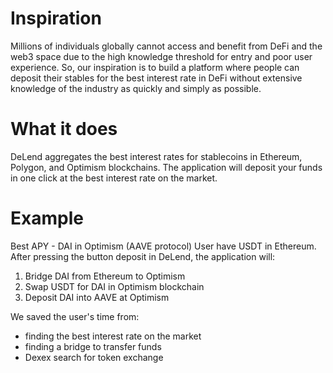 # Inspiration

Millions of individuals globally cannot access and benefit from DeFi and the web3 space due to the high knowledge threshold for entry and poor user experience.
So, our inspiration is to build a platform where people can deposit their stables for the best interest rate in DeFi without extensive knowledge of the industry as quickly and simply as possible.

# What it does

DeLend aggregates the best interest rates for stablecoins in Ethereum, Polygon, and Optimism blockchains. The application will deposit your funds in one click at the best interest rate on the market.

# Example

Best APY - DAI in Optimism (AAVE protocol)
User have USDT in Ethereum.
After pressing the button deposit in DeLend, the application will:

1. Bridge DAI from Ethereum to Optimism
2. Swap USDT for DAI in Optimism blockchain
3. Deposit DAI into AAVE at Optimism

We saved the user's time from:

- finding the best interest rate on the market
- finding a bridge to transfer funds
- Dexex search for token exchange
